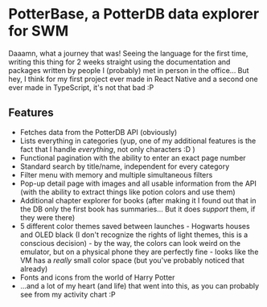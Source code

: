 # PotterBase, a PotterDB data explorer for SWM
Daaamn, what a journey that was! Seeing the language for the first time, writing this thing for 2 weeks straight using the documentation and packages written by people I (probably) met in person in the office... But hey, I think for my first project ever made in React Native and a second one ever made in TypeScript, it's not that bad :P
## Features
- Fetches data from the PotterDB API (obviously)
- Lists everything in categories (yup, one of my additional features is the fact that I handle _everything_, not only characters :D )
- Functional pagination with the ability to enter an exact page number
- Standard search by title/name, independent for every category
- Filter menu with memory and multiple simultaneous filters
- Pop-up detail page with images and all usable information from the API (with the ability to extract things like potion colors and use them)
- Additional chapter explorer for books (after making it I found out that in the DB only the first book has summaries... But it does _support_ them, if they were there)
- 5 different color themes saved between launches - Hogwarts houses and OLED black (I don't recognize the rights of light themes, this is a conscious decision) - by the way, the colors can look weird on the emulator, but on a physical phone they are perfectly fine - looks like the VM has a _really_ small color space (but you've probably noticed that already)
- Fonts and icons from the world of Harry Potter
- ...and a lot of my heart (and life) that went into this, as you can probably see from my activity chart :P
